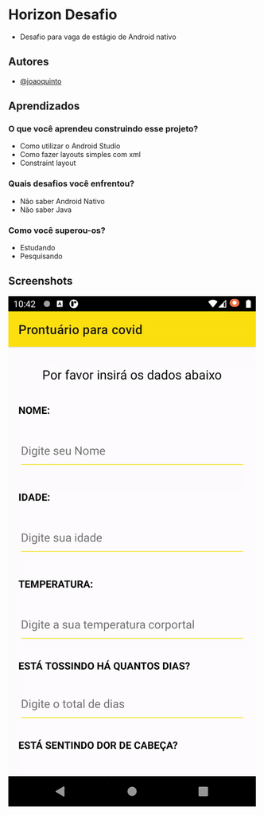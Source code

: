 # Horizon Desafio

- Desafio para vaga de estágio de Android nativo

## Autores

- [@joaoquinto](https://github.com/joaoquinto)

## Aprendizados

### O que você aprendeu construindo esse projeto?

- Como utilizar o Android Studio
- Como fazer layouts simples com xml
- Constraint layout

### Quais desafios você enfrentou?

- Não saber Android Nativo
- Não saber Java

### Como você superou-os?

- Estudando
- Pesquisando

## Screenshots

![Mobile Screenshot](screenshots/record.gif)
